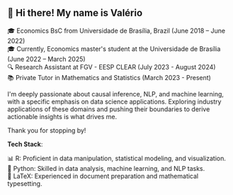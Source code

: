 ## 👋 Hi there! My name is Valério

🎓 Economics BsC from Universidade de Brasília, Brazil  (June 2018 – June 2022)\
🎓 Currently, Economics master's student at the Universidade de Brasília (June 2022 – March 2025) \
🔍 Research Assistant at FGV - EESP CLEAR  (July 2023 - August 2024)\
📚 Private Tutor in Mathematics and Statistics (March 2023 - Present)

I'm deeply passionate about causal inference, NLP, and machine learning, with a specific emphasis on data science applications. Exploring industry applications of these domains and pushing their boundaries to derive actionable insights is what drives me.

Thank you for stopping by!

**Tech Stack**:

📊 R: Proficient in data manipulation, statistical modeling, and visualization. \
🐍 Python: Skilled in data analysis, machine learning, and NLP tasks. \
📜 LaTeX: Experienced in document preparation and mathematical typesetting.

                 


<!--
**valeriolonde/valeriolonde** is a ✨ _special_ ✨ repository because its `README.md` (this file) appears on your GitHub profile.
